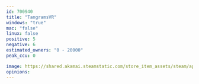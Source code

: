 ```yaml
---
id: 700940
title: "TangramsVR"
windows: "true"
mac: "false"
linux: false
positive: 5
negative: 6
estimated_owners: "0 - 20000"
peak_ccu: 0

image: https://shared.akamai.steamstatic.com/store_item_assets/steam/apps/700940/header.jpg?t=1507001338
opinions:
---
```

